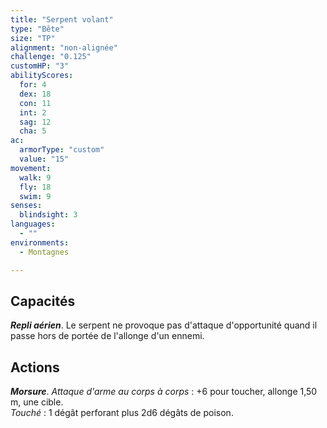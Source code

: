 ```yaml
---
title: "Serpent volant"
type: "Bête"
size: "TP"
alignment: "non-alignée"
challenge: "0.125"
customHP: "3"
abilityScores:
  for: 4
  dex: 18
  con: 11
  int: 2
  sag: 12
  cha: 5
ac:
  armorType: "custom"
  value: "15"
movement:
  walk: 9
  fly: 18
  swim: 9
senses:
  blindsight: 3
languages:
  - ""
environments:
  - Montagnes

---
```

## Capacités
_**Repli aérien**_. Le serpent ne provoque pas d'attaque d'opportunité quand il passe hors de portée de l'allonge d'un ennemi.

## Actions
_**Morsure**_. _Attaque d'arme au corps à corps_ : +6 pour toucher, allonge 1,50 m, une cible.  
_Touché_ : 1 dégât perforant plus 2d6 dégâts de poison.
